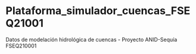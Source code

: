 # Plataforma_simulador_cuencas_FSEQ21001
Datos de modelación hidrológica de cuencas - Proyecto ANID-Sequía FSEQ210001
